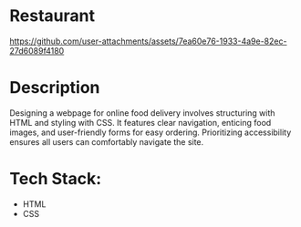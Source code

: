 # Restaurant

https://github.com/user-attachments/assets/7ea60e76-1933-4a9e-82ec-27d6089f4180

# Description
Designing a webpage for online food delivery involves structuring with HTML and styling with CSS. It features clear navigation, enticing food images, and user-friendly forms for easy ordering. Prioritizing accessibility ensures all users can comfortably navigate the site.
# Tech Stack:
- HTML
- CSS

